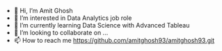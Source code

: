 - 👋 Hi, I’m Amit Ghosh
- 👀 I’m interested in Data Analytics job role
- 🌱 I’m currently learning Data Science with Advanced Tableau
- 💞️ I’m looking to collaborate on ...
- 📫 How to reach me https://github.com/amitghosh93/amitghosh93.git

<!---
amitghosh93/amitghosh93 is a ✨ special ✨ repository because its `README.md` (this file) appears on your GitHub profile.
You can click the Preview link to take a look at your changes.
--->

